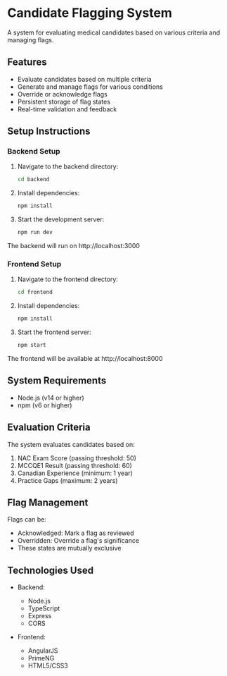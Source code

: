 # Candidate Flagging System

A system for evaluating medical candidates based on various criteria and managing flags.

## Features

- Evaluate candidates based on multiple criteria
- Generate and manage flags for various conditions
- Override or acknowledge flags
- Persistent storage of flag states
- Real-time validation and feedback

## Setup Instructions

### Backend Setup

1. Navigate to the backend directory:
   ```bash
   cd backend
   ```

2. Install dependencies:
   ```bash
   npm install
   ```

3. Start the development server:
   ```bash
   npm run dev
   ```

The backend will run on http://localhost:3000

### Frontend Setup

1. Navigate to the frontend directory:
   ```bash
   cd frontend
   ```

2. Install dependencies:
   ```bash
   npm install
   ```

3. Start the frontend server:
   ```bash
   npm start
   ```

The frontend will be available at http://localhost:8000

## System Requirements

- Node.js (v14 or higher)
- npm (v6 or higher)

## Evaluation Criteria

The system evaluates candidates based on:
1. NAC Exam Score (passing threshold: 50)
2. MCCQE1 Result (passing threshold: 60)
3. Canadian Experience (minimum: 1 year)
4. Practice Gaps (maximum: 2 years)

## Flag Management

Flags can be:
- Acknowledged: Mark a flag as reviewed
- Overridden: Override a flag's significance
- These states are mutually exclusive

## Technologies Used

- Backend:
  - Node.js
  - TypeScript
  - Express
  - CORS

- Frontend:
  - AngularJS
  - PrimeNG
  - HTML5/CSS3 